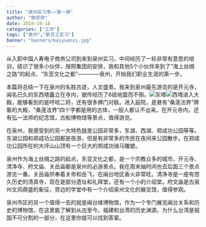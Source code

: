 ```yaml
---
title: "泉州实习季——第一弹"
author: "郁农欣"
date: 2018-10-18
categories: ["工作"]
tags: ["泉州","新员工实习"]
banner: "banners/kaiyuansi.jpg"
---
```


从入职中国人寿电子商务公司到来到泉州实习，中间经历了一轮非常有意思的培训，结识了很多小伙伴，按照集团的安排，我和其他5个小伙伴来到了“海上丝绸之路”的起点、“东亚文化之都”————泉州，开始我们职业生涯的第一步。

本篇将总结一下在泉州的名胜古迹，人文盛景。我来到泉州最先游览的是开元寺，闻名已久的东西塔矗立在寺内，据传经历了8级地震而不倒。![东塔](/blog/dongta.jpg)![西塔](/blog/xita.jpg)进入大殿，能够看到的是哼哈二将，还有很多佛门对联。进入庭院，是悬有“桑莲法界”牌匾的大殿，“桑莲法界”四个字都是用的古体，一般人都认不出来。在开元寺内，还有弘一法师的纪念馆，古船博物馆等景点，值得游览。

在泉州，我感受到的另一大特色就是公园非常多，东湖、西湖、郑成功公园等等。东湖公园和郑成功公园都是夜游，但是有非常多的市民在夜间来公园散步。在郑成功公园所在的大坪山山顶有一个巨大的郑成功骑马雕塑。

泉州作为海上丝绸之路的起点，东亚文化之都，是一个宗教众多的城市，开元寺、清净寺、府文庙、关岳庙都是泉州的必游景点。我在周末抽时间也去后面三个景点游览一番。关岳庙供奉着关帝和岳飞，在闽台地区香火非常旺。清净寺是一座有悠久历史的清真寺，现在是部分遗址和礼拜堂，还有一个小的介绍堂。府文庙是古泉州文风鼎盛的象征，旁边的学堂中有一个介绍泉州文化的展览馆，值得参观。

泉州市区的另一个值得一去的就是闽台缘博物馆，作为一个专门展览闽台关系和历史的博物馆，在这里能了解到从古至今，福建和台湾的历史渊源。为什么台湾是祖国不可分割的一部分，在这里你就可以找到答案。
